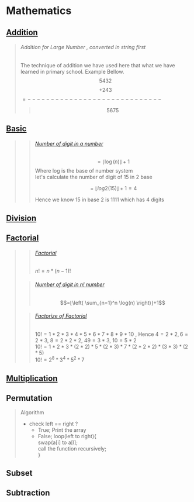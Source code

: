 # Mathematics
 ## [Addition]()
 > ###### Addition for Large Number , converted in string first
 > The technique of addition we have used here that what we have learned in primary school. Example Bellow.
 >  $$5 4 3 2$$
 >  $$+ 2 4 3$$
 >  $=-----------------------------$
 > > $$5 6 7 5$$
 ## [Basic](https://github.com/teddy-teem/Competitive-Programming/tree/master/Mathmetics/Basic)
 >  > ###### [Number of digit in a number](https://github.com/teddy-teem/Competitive-Programming/blob/master/Mathmetics/Basic/NumberOfDigits.cpp) 
 >  > $$= ⌊ \log( n ) ⌋ + 1$$
 >  > Where log  is the base of number system </br>
 >  > let's calculate the number of digit of 15 in 2 base 
 >  > ```math
 >  > =⌊log2(15)⌋ + 1 = 4
 >  > ```
 >  > Hence we know 15 in base 2 is 1111 which has 4 digits
 ## [Division]()
 > 
 ## [Factorial](https://github.com/teddy-teem/Competitive-Programming/tree/master/Mathmetics/Factorial)
>   > ###### [Factorial](https://github.com/teddy-teem/Competitive-Programming/blob/master/Mathmetics/Factorial/Factorial.cpp) 
>  > $n! = n* (n-1)!$
>  
>  > ###### [Number of digit in n! number](https://github.com/teddy-teem/Competitive-Programming/blob/master/Mathmetics/Factorial/NumberOfDigitsInFactorial.cpp) 
>  > $$=⌊\left( \sum_{n=1}^n \log(n) \right)⌋+1$$
>  
>  > ######  [Factorize of Factorial](https://github.com/teddy-teem/Competitive-Programming/blob/master/Mathmetics/Factorial/FactorizeFactorial.cpp) 
>  > $10! = 1 * 2 * 3 * 4 * 5 * 6 * 7 * 8 * 9 * 10$  , $\text{ Hence    }4 = 2 * 2, 6 = 2 * 3 \text{, } 8 = 2 * 2 * 2 \text{, }4 9 = 3 * 3 \text{, } 10 = 5 * 2$    
>  > $10! = 1 * 2 * 3 * ( 2 * 2 ) * 5 * ( 2 * 3 ) * 7 * ( 2 * 2 * 2 ) * (3 * 3) * (2 * 5)$ <br>
>  > $10! = 2^8 * 3^4 * 5^2 * 7$
 ## [Multiplication]()
 ## Permutation
 > Algorithm
 >  - check left == right ?
 >     - True; Print the array
 >     - False; loop(left to right){ </br>
 >             swap(a[i] to a[l]; </br>
 >             call the function recursively;</br>
 >      }
 ## Subset
 ## Subtraction
